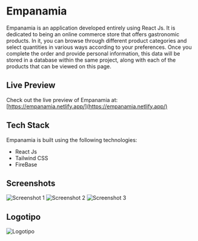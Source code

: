 # Empanamia

Empanamia is an application developed entirely using React Js. It is dedicated to being an online commerce store that offers gastronomic products. In it, you can browse through different product categories and select quantities in various ways according to your preferences. Once you complete the order and provide personal information, this data will be stored in a database within the same project, along with each of the products that can be viewed on this page.

## Live Preview

Check out the live preview of Empanamia at: [https://empanamia.netlify.app/](https://empanamia.netlify.app/)

## Tech Stack

Empanamia is built using the following technologies:

- React Js
- Tailwind CSS
- FireBase

## Screenshots

![Screenshot 1](https://i.postimg.cc/15M3K0B5/Shared-Screenshot.jpg)
![Screenshot 2](https://i.postimg.cc/fLbN6zky/Mesa-de-trabajo-1.png)
![Screenshot 3](https://i.postimg.cc/SR2pxg6p/Mesa-de-trabajo-1-copia.png)

## Logotipo

![Logotipo](https://i.postimg.cc/65QXtkVt/Mesa-de-trabajo-2.png)

